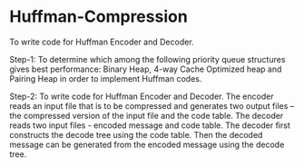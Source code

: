 # Huffman-Compression

To write code for Huffman Encoder and Decoder.

Step-1: To determine which among the following priority queue structures gives best performance: Binary Heap, 4-way Cache Optimized heap and Pairing Heap in order to implement Huffman codes.

Step-2: To write code for Huffman Encoder and Decoder. The encoder reads an input file that is to be compressed and generates two output files – the compressed version of the input file and the code table. The decoder reads two input files - encoded message and code table. The decoder first constructs the decode tree using the code table. Then the decoded message can be generated from the encoded message using the decode tree.

